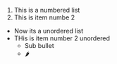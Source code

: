 1. This is a numbered list
2. This is item numbe 2
* Now its a unordered list
* THis is item number 2 unordered
  * Sub bullet
  * 🌶️
